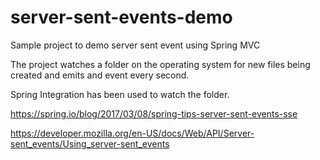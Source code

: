 # server-sent-events-demo
Sample project to demo server sent event using Spring MVC

The project watches a folder on the operating system for new files being created and emits and event every second.

Spring Integration has been used to watch the folder.

https://spring.io/blog/2017/03/08/spring-tips-server-sent-events-sse

https://developer.mozilla.org/en-US/docs/Web/API/Server-sent_events/Using_server-sent_events
